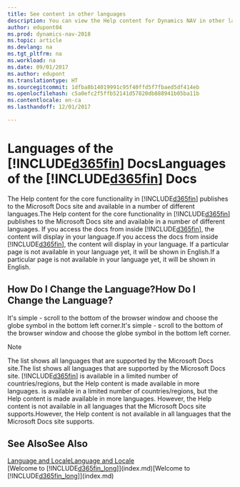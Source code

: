 ```yaml
---
title: See content in other languages
description: You can view the Help content for Dynamics NAV in other languages.
author: edupont04
ms.prod: dynamics-nav-2018
ms.topic: article
ms.devlang: na
ms.tgt_pltfrm: na
ms.workload: na
ms.date: 09/01/2017
ms.author: edupont
ms.translationtype: HT
ms.sourcegitcommit: 1dfba8b14019991c95f40ffd5f7fbaed5df414eb
ms.openlocfilehash: c5a0efc2f5ffb52141d57820db888941b05ba11b
ms.contentlocale: en-ca
ms.lasthandoff: 12/01/2017

---
```

# <a name="languages-of-the-included365finincludesd365finmdmd-docs"></a><span data-ttu-id="86357-103">Languages of the [!INCLUDE[d365fin](includes/d365fin_md.md)] Docs</span><span class="sxs-lookup"><span data-stu-id="86357-103">Languages of the [!INCLUDE[d365fin](includes/d365fin_md.md)] Docs</span></span>
<span data-ttu-id="86357-104">The Help content for the core functionality in [!INCLUDE[d365fin](includes/d365fin_md.md)] publishes to the Microsoft Docs site and available in a number of different languages.</span><span class="sxs-lookup"><span data-stu-id="86357-104">The Help content for the core functionality in [!INCLUDE[d365fin](includes/d365fin_md.md)] publishes to the Microsoft Docs site and available in a number of different languages.</span></span> <span data-ttu-id="86357-105">If you access the docs from inside [!INCLUDE[d365fin](includes/d365fin_md.md)], the content will display in your language.</span><span class="sxs-lookup"><span data-stu-id="86357-105">If you access the docs from inside [!INCLUDE[d365fin](includes/d365fin_md.md)], the content will display in your language.</span></span> <span data-ttu-id="86357-106">If a particular page is not available in your language yet, it will be shown in English.</span><span class="sxs-lookup"><span data-stu-id="86357-106">If a particular page is not available in your language yet, it will be shown in English.</span></span>

## <a name="how-do-i-change-the-language"></a><span data-ttu-id="86357-107">How Do I Change the Language?</span><span class="sxs-lookup"><span data-stu-id="86357-107">How Do I Change the Language?</span></span>
<span data-ttu-id="86357-108">It's simple - scroll to the bottom of the browser window and choose the globe symbol in the bottom left corner.</span><span class="sxs-lookup"><span data-stu-id="86357-108">It's simple - scroll to the bottom of the browser window and choose the globe symbol in the bottom left corner.</span></span>

> [!NOTE]  
> <span data-ttu-id="86357-109">The list shows all languages that are supported by the Microsoft Docs site.</span><span class="sxs-lookup"><span data-stu-id="86357-109">The list shows all languages that are supported by the Microsoft Docs site.</span></span> [!INCLUDE[d365fin](includes/d365fin_md.md)]<span data-ttu-id="86357-110"> is available in a limited number of countries/regions, but the Help content is made available in more languages.</span><span class="sxs-lookup"><span data-stu-id="86357-110"> is available in a limited number of countries/regions, but the Help content is made available in more languages.</span></span> <span data-ttu-id="86357-111">However, the Help content is not available in all languages that the Microsoft Docs site supports.</span><span class="sxs-lookup"><span data-stu-id="86357-111">However, the Help content is not available in all languages that the Microsoft Docs site supports.</span></span>

## <a name="see-also"></a><span data-ttu-id="86357-112">See Also</span><span class="sxs-lookup"><span data-stu-id="86357-112">See Also</span></span>
[<span data-ttu-id="86357-113">Language and Locale</span><span class="sxs-lookup"><span data-stu-id="86357-113">Language and Locale</span></span>](about-locale-language.md)  
<span data-ttu-id="86357-114">[Welcome to [!INCLUDE[d365fin_long](includes/d365fin_long_md.md)]](index.md)</span><span class="sxs-lookup"><span data-stu-id="86357-114">[Welcome to [!INCLUDE[d365fin_long](includes/d365fin_long_md.md)]](index.md)</span></span>  

